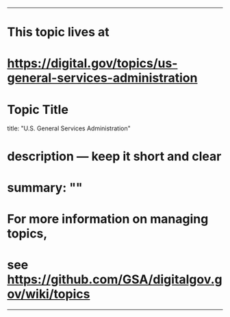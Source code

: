 
---
# This topic lives at
# https://digital.gov/topics/us-general-services-administration

# Topic Title
title: "U.S. General Services Administration"

# description — keep it short and clear
# summary: ""


# For more information on managing topics,
# see https://github.com/GSA/digitalgov.gov/wiki/topics
---